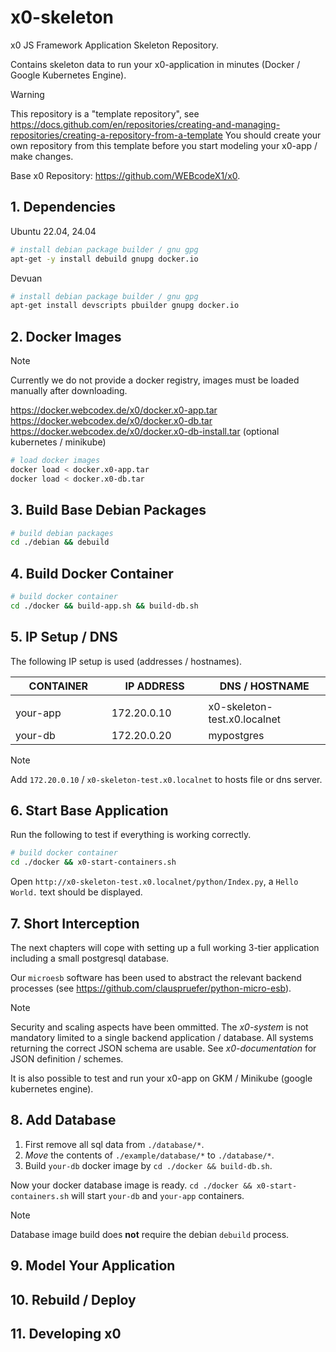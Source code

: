 # x0-skeleton

x0 JS Framework Application Skeleton Repository.

Contains skeleton data to run your x0-application in minutes
(Docker / Google Kubernetes Engine).

>[!WARNING]
> This repository is a "template repository", see
> https://docs.github.com/en/repositories/creating-and-managing-repositories/creating-a-repository-from-a-template
> You should create your own repository from this template before you start modeling
> your x0-app / make changes.

Base x0 Repository: https://github.com/WEBcodeX1/x0.

## 1. Dependencies

Ubuntu 22.04, 24.04

```bash
# install debian package builder / gnu gpg 
apt-get -y install debuild gnupg docker.io
```

Devuan

```bash
# install debian package builder / gnu gpg 
apt-get install devscripts pbuilder gnupg docker.io
```

## 2. Docker Images

>[!NOTE]
> Currently we do not provide a docker registry, images must be loaded manually
> after downloading.

https://docker.webcodex.de/x0/docker.x0-app.tar<br>
https://docker.webcodex.de/x0/docker.x0-db.tar<br>
https://docker.webcodex.de/x0/docker.x0-db-install.tar (optional kubernetes / minikube)

```bash
# load docker images
docker load < docker.x0-app.tar
docker load < docker.x0-db.tar
```

## 3. Build Base Debian Packages

```bash
# build debian packages
cd ./debian && debuild
```

## 4. Build Docker Container

```bash
# build docker container
cd ./docker && build-app.sh && build-db.sh
```

## 5. IP Setup / DNS

The following IP setup  is used (addresses / hostnames).

| CONTAINER           | IP ADDRESS         | DNS / HOSTNAME               |
| ------------------- | ------------------ | ---------------------------- |
| <img width="300px"> | <img width="300">  | <img width="420">            |
| your-app            | 172.20.0.10        | x0-skeleton-test.x0.localnet |
| your-db             | 172.20.0.20        | mypostgres                   |

>[!NOTE]
> Add `172.20.0.10` / `x0-skeleton-test.x0.localnet` to hosts file or dns server.

## 6. Start Base Application

Run the following to test if everything is working correctly.

```bash
# build docker container
cd ./docker && x0-start-containers.sh
```

Open `http://x0-skeleton-test.x0.localnet/python/Index.py`, a `Hello World.`
text should be displayed.

## 7. Short Interception

The next chapters will cope with setting up a full working 3-tier application
including a small postgresql database.

Our `microesb` software has been used to abstract the relevant backend processes
(see https://github.com/clauspruefer/python-micro-esb).

>[!NOTE]
> Security and scaling aspects have been ommitted. The *x0-system* is not mandatory
> limited to a single backend application / database. All systems returning the
> correct JSON schema are usable. See *x0-documentation* for JSON definition / schemes.

It is also possible to test and run your x0-app on GKM / Minikube (google kubernetes engine).

## 8. Add Database

1. First remove all sql data from `./database/*`.
2. *Move* the contents of `./example/database/*` to `./database/*`.
3. Build `your-db` docker image by `cd ./docker && build-db.sh`.

Now your docker database image is ready. `cd ./docker && x0-start-containers.sh` will
start `your-db` and `your-app` containers.

>[!NOTE]
> Database image build does **not** require the debian `debuild` process.

## 9. Model Your Application

## 10. Rebuild / Deploy

## 11. Developing x0
